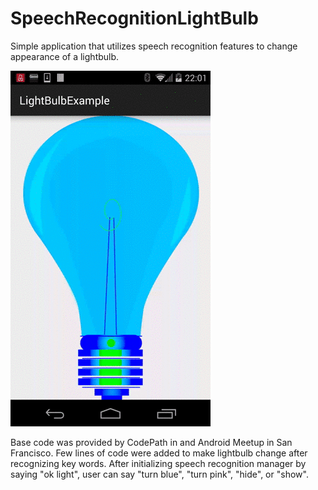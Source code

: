 # SpeechRecognitionLightBulb

Simple application that utilizes speech recognition features to change appearance of a lightbulb. 

![alt tag](https://github.com/davidlevitsky/SpeechRecognitionLightBulb/blob/master/LightDemo.gif)

Base code was provided by CodePath in and Android Meetup in San Francisco. Few lines of code were added to make lightbulb change after recognizing key words.
After initializing speech recognition manager by saying "ok light", user can say "turn blue", "turn pink", "hide", or "show".
